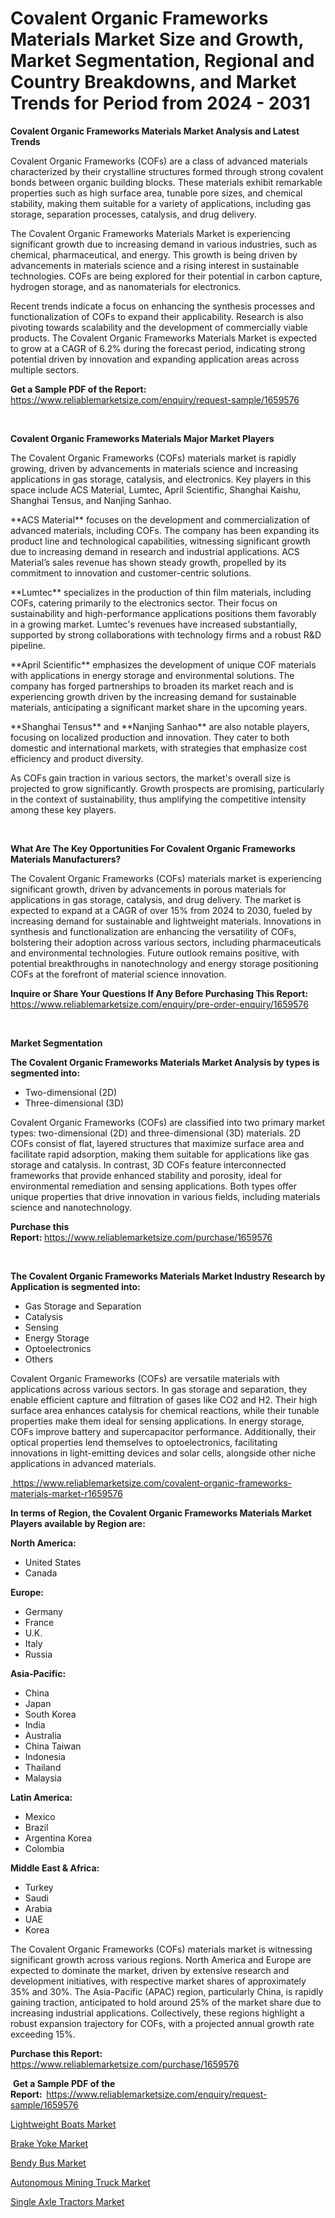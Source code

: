 <p><h1>Covalent Organic Frameworks Materials Market Size and Growth, Market Segmentation, Regional and Country Breakdowns, and Market Trends for Period from 2024 -  2031</h1></p><p><strong>Covalent Organic Frameworks Materials Market Analysis and Latest Trends</strong></p>
<p><p>Covalent Organic Frameworks (COFs) are a class of advanced materials characterized by their crystalline structures formed through strong covalent bonds between organic building blocks. These materials exhibit remarkable properties such as high surface area, tunable pore sizes, and chemical stability, making them suitable for a variety of applications, including gas storage, separation processes, catalysis, and drug delivery.</p><p>The Covalent Organic Frameworks Materials Market is experiencing significant growth due to increasing demand in various industries, such as chemical, pharmaceutical, and energy. This growth is being driven by advancements in materials science and a rising interest in sustainable technologies. COFs are being explored for their potential in carbon capture, hydrogen storage, and as nanomaterials for electronics.</p><p>Recent trends indicate a focus on enhancing the synthesis processes and functionalization of COFs to expand their applicability. Research is also pivoting towards scalability and the development of commercially viable products. The Covalent Organic Frameworks Materials Market is expected to grow at a CAGR of 6.2% during the forecast period, indicating strong potential driven by innovation and expanding application areas across multiple sectors.</p></p>
<p><strong>Get a Sample PDF of the Report:&nbsp;</strong> <a href="https://www.reliablemarketsize.com/enquiry/request-sample/1659576?utm_campaign=1766&utm_medium=2&utm_source=Github&utm_content=ia&utm_term=09122024&utm_id=covalent-organic-frameworks-materials">https://www.reliablemarketsize.com/enquiry/request-sample/1659576</a></p>
<p>&nbsp;</p>
<p><strong>Covalent Organic Frameworks Materials Major Market Players</strong></p>
<p><p>The Covalent Organic Frameworks (COFs) materials market is rapidly growing, driven by advancements in materials science and increasing applications in gas storage, catalysis, and electronics. Key players in this space include ACS Material, Lumtec, April Scientific, Shanghai Kaishu, Shanghai Tensus, and Nanjing Sanhao.</p><p>**ACS Material** focuses on the development and commercialization of advanced materials, including COFs. The company has been expanding its product line and technological capabilities, witnessing significant growth due to increasing demand in research and industrial applications. ACS Material’s sales revenue has shown steady growth, propelled by its commitment to innovation and customer-centric solutions.</p><p>**Lumtec** specializes in the production of thin film materials, including COFs, catering primarily to the electronics sector. Their focus on sustainability and high-performance applications positions them favorably in a growing market. Lumtec's revenues have increased substantially, supported by strong collaborations with technology firms and a robust R&D pipeline.</p><p>**April Scientific** emphasizes the development of unique COF materials with applications in energy storage and environmental solutions. The company has forged partnerships to broaden its market reach and is experiencing growth driven by the increasing demand for sustainable materials, anticipating a significant market share in the upcoming years.</p><p>**Shanghai Tensus** and **Nanjing Sanhao** are also notable players, focusing on localized production and innovation. They cater to both domestic and international markets, with strategies that emphasize cost efficiency and product diversity.</p><p>As COFs gain traction in various sectors, the market's overall size is projected to grow significantly. Growth prospects are promising, particularly in the context of sustainability, thus amplifying the competitive intensity among these key players.</p></p>
<p>&nbsp;</p>
<p><strong>What Are The Key Opportunities For Covalent Organic Frameworks Materials Manufacturers?</strong></p>
<p><p>The Covalent Organic Frameworks (COFs) materials market is experiencing significant growth, driven by advancements in porous materials for applications in gas storage, catalysis, and drug delivery. The market is expected to expand at a CAGR of over 15% from 2024 to 2030, fueled by increasing demand for sustainable and lightweight materials. Innovations in synthesis and functionalization are enhancing the versatility of COFs, bolstering their adoption across various sectors, including pharmaceuticals and environmental technologies. Future outlook remains positive, with potential breakthroughs in nanotechnology and energy storage positioning COFs at the forefront of material science innovation.</p></p>
<p><strong>Inquire or Share Your Questions If Any Before Purchasing This Report:</strong> <a href="https://www.reliablemarketsize.com/enquiry/pre-order-enquiry/1659576?utm_campaign=1766&utm_medium=2&utm_source=Github&utm_content=ia&utm_term=09122024&utm_id=covalent-organic-frameworks-materials">https://www.reliablemarketsize.com/enquiry/pre-order-enquiry/1659576</a></p>
<p>&nbsp;</p>
<p><strong>Market Segmentation</strong></p>
<p><strong>The Covalent Organic Frameworks Materials Market Analysis by types is segmented into:</strong></p>
<p><ul><li>Two-dimensional (2D)</li><li>Three-dimensional (3D)</li></ul></p>
<p><p>Covalent Organic Frameworks (COFs) are classified into two primary market types: two-dimensional (2D) and three-dimensional (3D) materials. 2D COFs consist of flat, layered structures that maximize surface area and facilitate rapid adsorption, making them suitable for applications like gas storage and catalysis. In contrast, 3D COFs feature interconnected frameworks that provide enhanced stability and porosity, ideal for environmental remediation and sensing applications. Both types offer unique properties that drive innovation in various fields, including materials science and nanotechnology.</p></p>
<p><strong>Purchase this Report:&nbsp;</strong><a href="https://www.reliablemarketsize.com/purchase/1659576?utm_campaign=1766&utm_medium=2&utm_source=Github&utm_content=ia&utm_term=09122024&utm_id=covalent-organic-frameworks-materials">https://www.reliablemarketsize.com/purchase/1659576</a></p>
<p>&nbsp;</p>
<p><strong>The Covalent Organic Frameworks Materials Market Industry Research by Application is segmented into:</strong></p>
<p><ul><li>Gas Storage and Separation</li><li>Catalysis</li><li>Sensing</li><li>Energy Storage</li><li>Optoelectronics</li><li>Others</li></ul></p>
<p><p>Covalent Organic Frameworks (COFs) are versatile materials with applications across various sectors. In gas storage and separation, they enable efficient capture and filtration of gases like CO2 and H2. Their high surface area enhances catalysis for chemical reactions, while their tunable properties make them ideal for sensing applications. In energy storage, COFs improve battery and supercapacitor performance. Additionally, their optical properties lend themselves to optoelectronics, facilitating innovations in light-emitting devices and solar cells, alongside other niche applications in advanced materials.</p></p>
<p><a href="https://www.reliablemarketsize.com/covalent-organic-frameworks-materials-market-r1659576?utm_campaign=1766&utm_medium=2&utm_source=Github&utm_content=ia&utm_term=09122024&utm_id=covalent-organic-frameworks-materials">&nbsp;https://www.reliablemarketsize.com/covalent-organic-frameworks-materials-market-r1659576</a></p>
<p><strong>In terms of Region, the Covalent Organic Frameworks Materials Market Players available by Region are:</strong></p>
<p>
    <p> <strong> North America: </strong>
        <ul>
            <li>United States</li>
            <li>Canada</li>
        </ul>
        </p> 
    <p> <strong> Europe: </strong>
        <ul>
            <li>Germany</li>
            <li>France</li>
            <li>U.K.</li>
            <li>Italy</li>
            <li>Russia</li>
        </ul>
        </p> 
    <p> <strong> Asia-Pacific: </strong>
        <ul>
            <li>China</li>
            <li>Japan</li>
            <li>South Korea</li>
            <li>India</li>
            <li>Australia</li>
            <li>China Taiwan</li>
            <li>Indonesia</li>
            <li>Thailand</li>
            <li>Malaysia</li>
        </ul>
        </p> 
    <p> <strong> Latin America: </strong>
        <ul>
            <li>Mexico</li>
            <li>Brazil</li>
            <li>Argentina Korea</li>
            <li>Colombia</li>
        </ul>
        </p> 
    <p> <strong> Middle East & Africa: </strong>
        <ul>
            <li>Turkey</li>
            <li>Saudi</li>
            <li>Arabia</li>
            <li>UAE</li>
            <li>Korea</li>
        </ul>
    </p>
    </p>
<p><p>The Covalent Organic Frameworks (COFs) materials market is witnessing significant growth across various regions. North America and Europe are expected to dominate the market, driven by extensive research and development initiatives, with respective market shares of approximately 35% and 30%. The Asia-Pacific (APAC) region, particularly China, is rapidly gaining traction, anticipated to hold around 25% of the market share due to increasing industrial applications. Collectively, these regions highlight a robust expansion trajectory for COFs, with a projected annual growth rate exceeding 15%.</p></p>
<p><strong>Purchase this Report: </strong><a href="https://www.reliablemarketsize.com/purchase/1659576?utm_campaign=1766&utm_medium=2&utm_source=Github&utm_content=ia&utm_term=09122024&utm_id=covalent-organic-frameworks-materials">https://www.reliablemarketsize.com/purchase/1659576</a></p>
<p>&nbsp;<strong>Get a Sample PDF of the Report:&nbsp;&nbsp;</strong><a href="https://www.reliablemarketsize.com/enquiry/request-sample/1659576?utm_campaign=1766&utm_medium=2&utm_source=Github&utm_content=ia&utm_term=09122024&utm_id=covalent-organic-frameworks-materials">https://www.reliablemarketsize.com/enquiry/request-sample/1659576</a></p>
<p><strong></strong></p>
<p><p><a href="https://www.linkedin.com/pulse/analysis-global-lightweight-boats-market-present-landscape-m0cjf?utm_campaign=1766&utm_medium=2&utm_source=Github&utm_content=ia&utm_term=09122024&utm_id=covalent-organic-frameworks-materials">Lightweight Boats Market</a></p><p><a href="https://www.linkedin.com/pulse/brake-yoke-market-overview-components-application-areas-deployment-jkwuf?utm_campaign=1766&utm_medium=2&utm_source=Github&utm_content=ia&utm_term=09122024&utm_id=covalent-organic-frameworks-materials">Brake Yoke Market</a></p><p><a href="https://www.linkedin.com/pulse/bendy-bus-market-report-historical-trends-future-projections-147-u0qdf?utm_campaign=1766&utm_medium=2&utm_source=Github&utm_content=ia&utm_term=09122024&utm_id=covalent-organic-frameworks-materials">Bendy Bus Market</a></p><p><a href="https://www.linkedin.com/pulse/global-autonomous-mining-truck-market-analysis-2024-2031-tebbf?utm_campaign=1766&utm_medium=2&utm_source=Github&utm_content=ia&utm_term=09122024&utm_id=covalent-organic-frameworks-materials">Autonomous Mining Truck Market</a></p><p><a href="https://www.linkedin.com/pulse/single-axle-tractors-market-penetration-strategies-untapped-nkzmf?utm_campaign=1766&utm_medium=2&utm_source=Github&utm_content=ia&utm_term=09122024&utm_id=covalent-organic-frameworks-materials">Single Axle Tractors Market</a></p></p>